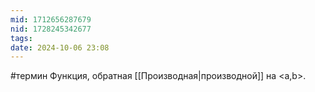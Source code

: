 ```yaml
---
mid: 1712656287679
nid: 1728245342677
tags: 
date: 2024-10-06 23:08
---
```

#термин 
Функция, обратная [[Производная|производной]] на <a,b>.